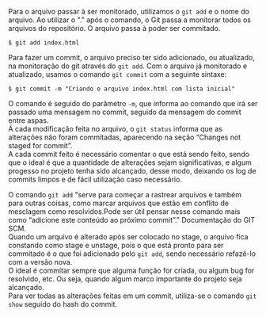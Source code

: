 Para o arquivo passar à ser monitorado, utilizamos o `git add` e o nome do arquivo. Ao utilizar o "." após o comando, o Git passa a monitorar todos os arquivos do repositório.
O arquivo passa à poder ser commitado.
```
$ git add index.html
```
Para fazer um commit, o arquivo preciso ter sido adicionado, ou atualizado, na monitoração do git através do `git add`. Com o arquivo já monitorado e atualizado, usamos o comando `git commit` com a seguinte sintaxe:
```
$ git commit -m "Criando o arquivo index.html com lista inicial"
```
O comando é seguido do parâmetro `-m`, que informa ao comando que irá ser passado uma mensagem no commit, seguido da mensagem do commit entre aspas.<br>
Á cada modificação feita no arquivo, o `git status` informa que as alterações não foram commitadas, aparecendo na seção “Changes not staged for commit”.<br>
A cada commit feito é necessário comentar o que está sendo feito, sendo que o ideal é que a quantidade de alterações sejam significativas, e algum progesso no projeto tenha sido alcançado, desse modo, deixando os log de commits limpos e de fácil utilização caso necessário.<br>

O comando `git add` "serve para começar a rastrear arquivos e também para outras coisas, como marcar arquivos que estão em conflito de mesclagem como resolvidos.Pode ser útil pensar nesse comando mais como “adicione este conteúdo ao próximo commit”." Documentação do GIT SCM.<br>
Quando um arquivo é alterado após ser colocado no stage, o arquivo fica constando como stage e unstage, pois o que está pronto para ser commitado é o que foi adicionado pelo `git add`, sendo necessário refazê-lo com a versão nova.<br>
O ideal é commitar sempre que alguma função for criada, ou algum bug for resolvido, etc. Ou seja, quando algum marco importante do projeto seja alcançado.<br>
Para ver todas as alterações feitas em um commit, utiliza-se o comando `git show` seguido do hash do commit.